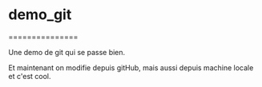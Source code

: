 # demo_git
===============

Une demo de git qui se passe bien.

Et maintenant on modifie depuis gitHub,
mais aussi depuis machine locale et c'est cool.
